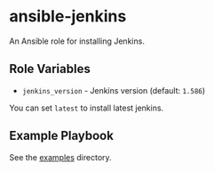 # ansible-jenkins

An Ansible role for installing Jenkins.

## Role Variables

- `jenkins_version` - Jenkins version (default: `1.586`)

You can set `latest` to install latest jenkins.

## Example Playbook

See the [examples](./examples/) directory.
